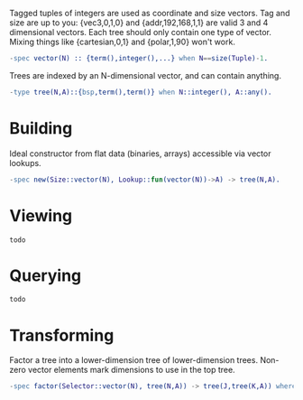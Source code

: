 Tagged tuples of integers are used as coordinate and size vectors. Tag and size
are up to you: {vec3,0,1,0} and {addr,192,168,1,1} are valid 3 and 4 dimensional
vectors.  Each tree should only contain one type of vector. Mixing things like
{cartesian,0,1} and {polar,1,90} won't work.

```erlang
-spec vector(N) :: {term(),integer(),...} when N==size(Tuple)-1.
```
Trees are indexed by an N-dimensional vector, and can contain anything.

```erlang
-type tree(N,A)::{bsp,term(),term()} when N::integer(), A::any().
```

Building
========
Ideal constructor from flat data (binaries, arrays) accessible via vector lookups.

```erlang
-spec new(Size::vector(N), Lookup::fun(vector(N))->A) -> tree(N,A).
```

Viewing
=======
    todo

Querying
========
    todo

Transforming
============
Factor a tree into a lower-dimension tree of lower-dimension trees. Non-zero
vector elements mark dimensions to use in the top tree.

```erlang
-spec factor(Selector::vector(N), tree(N,A)) -> tree(J,tree(K,A)) where J+K=N.
```
